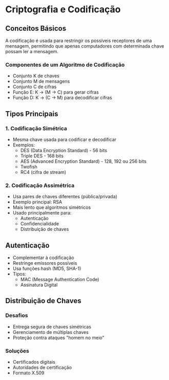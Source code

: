 # Criptografia e Codificação

## Conceitos Básicos

A codificação é usada para restringir os possíveis receptores de uma mensagem, permitindo que apenas computadores com determinada chave possam ler a mensagem.

### Componentes de um Algoritmo de Codificação

- Conjunto K de chaves
- Conjunto M de mensagens 
- Conjunto C de cifras
- Função E: K → (M → C) para gerar cifras
- Função D: K → (C → M) para decodificar cifras

## Tipos Principais

### 1. Codificação Simétrica

- Mesma chave usada para codificar e decodificar
- Exemplos:
  - DES (Data Encryption Standard) - 56 bits
  - Triple DES - 168 bits
  - AES (Advanced Encryption Standard) - 128, 192 ou 256 bits
  - Twofish
  - RC4 (cifra de stream)

### 2. Codificação Assimétrica 

- Usa pares de chaves diferentes (pública/privada)
- Exemplo principal: RSA
- Mais lento que algoritmos simétricos
- Usado principalmente para:
  - Autenticação
  - Confidencialidade
  - Distribuição de chaves

## Autenticação

- Complementar à codificação
- Restringe emissores possíveis
- Usa funções hash (MD5, SHA-1)
- Tipos:
  - MAC (Message Authentication Code)
  - Assinatura Digital

## Distribuição de Chaves

### Desafios
- Entrega segura de chaves simétricas
- Gerenciamento de múltiplas chaves
- Proteção contra ataques "homem no meio"

### Soluções
- Certificados digitais
- Autoridades de certificação
- Formato X.509